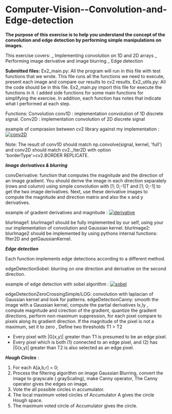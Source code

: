 # Computer-Vision--Convolution-and-Edge-detection

 **The purpose of this exercise is to help you understand the concept of the convolution and edge detection by performing simple manipulations on images.** 

This exercise covers:
_ Implementing convolution on 1D and 2D arrays
_ Performing image derivative and image blurring
		_ Edge detection



**Submitted files:**
Ex2_main.py: 
All the program will run in this file with test functions that we wrote.
This file runs all the functions we need to execute, present each image and compare our results to cv2 results.
Ex2_utils.py: 
All the code should be in this file.
Ex2_main.py import this file for execute the functions in it.
I added side functions for some main functions for simplifying the exercise.
In addition, each function has notes that indicate what I performed at each step.

Functions:
Convolution
conv1D  : implementation convolution of 1D discrete signal.
Conv2D : implementation convolution of 2D discrete signal

example of comprasion between cv2 library against my implementation :
<a href="http://www.siz.co.il/"><img src="http://up419.siz.co.il/up2/hmzmwyedyk5j.png" border="0" alt="conv2D" /></a>

Note: The result of conv1D should match np.convolve(signal, kernel, 'full') and conv2D should match cv2._lter2D with option 'borderType'=cv2.BORDER REPLICATE.



_**Image derivatives & blurring**_

convDerivative: function that computes the magnitude and the direction of an image gradient. You should derive the image in each direction separately (rows and column) using simple convolution with [1; 0;-1]T and [1; 0;-1] to get the two image derivatives. Next, use these derivative images to compute the magnitude and direction matrix and also the x and y derivatives.

example of gradient derivatives and magnitude :
<a href="http://www.siz.co.il/"><img src="http://up419.siz.co.il/up3/yrytzjykzj3y.png" border="0" alt="derivative" /></a>

blurImage1: blurImage1 should be fully implemented by our self, using your our implementation of convolution and Gaussian kernel.
blurImage2: blurImage2 should be implemented by using pythons internal functions:
flter2D and getGaussianKernel.


_**Edge detection**_

Each function implements edge detections according to a different method.

edgeDetectionSobel: blurring on one direction and derivative on the second direction.

example of edge detection with sobel algorithm :
<a href="http://www.siz.co.il/"><img src="http://up419.siz.co.il/up3/0qmdaddm25mz.png" border="0" alt="sobel" /></a>

edgeDetectionZeroCrossingSimple/LOG: convolution with laplacian of Gaussian kernel and look for patterns.
edgeDetectionCanny: smooth the image with a Gaussian kernel, compute the partial derivatives Ix,Iy , compute magnitude and cirection of the gradient, quantize the gradient directions, perform non-maximum suppression, for each pixel compare to pixels along its gradient direction.
If the magnitude of the pixel is not a maximum, set it to zero , Define two thresholds T1 > T2
- Every pixel with |G(x,y)| greater than T1 is presumed
to be an edge pixel.
- Every pixel which is both
(1) connected to an edge pixel, and
(2) has |G(x,y)| greater than T2
is also selected as an edge pixel.

_**Hough Circles**_
:
1.	For each A[a,b,r] = 0;
2.	Process the filtering algorithm on image Gaussian Blurring, convert the image to grayscale ( grayScaling), make Canny operator, The Canny operator gives the edges on image.
3.	Vote the all possible circles in accumulator.
4.	The local maximum voted circles of Accumulator A gives the circle Hough space.
5.	The maximum voted circle of Accumulator gives the circle.
